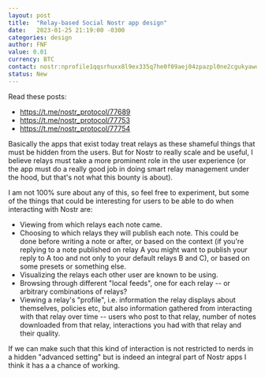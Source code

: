 ```yaml
---
layout: post
title:  "Relay-based Social Nostr app design"
date:   2023-01-25 21:19:00 -0300
categories: design
author: FNF
value: 0.01
currency: BTC
contact: nostr:nprofile1qqsrhuxx8l9ex335q7he0f09aej04zpazpl0ne2cgukyawd24mayt8gpr4mhxue69uhkummnw3ez6ur4vgh8wetvd3hhyer9wghxuet5qyw8wumn8ghj7mn0wd68yttjv4kxz7fww4h8get5dpezumt9qy38wumn8ghj7mn0wd68yttkv4exjenfv4jzuam9d3kx7unyv4ezumn9wslzm9ln
status: New
---
```


Read these posts:
 - https://t.me/nostr_protocol/77689
 - https://t.me/nostr_protocol/77753
 - https://t.me/nostr_protocol/77754

Basically the apps that exist today treat relays as these shameful things that must be
hidden from the users. But for Nostr to really scale and be useful, I believe relays must
take a more prominent role in the user experience (or the app must do a really good job
in doing smart relay management under the hood, but that's not what this bounty is about).

I am not 100% sure about any of this, so feel free to experiment, but some of the things
that could be interesting for users to be able to do when interacting with Nostr are:

- Viewing from which relays each note came.
- Choosing to which relays they will publish each note. This could be done before writing
  a note or after, or based on the context (if you're replying to a note published on relay
  A you might want to publish your reply to A too and not only to your default relays B and
  C), or based on some presets or something else.
- Visualizing the relays each other user are known to be using.
- Browsing through different "local feeds", one for each relay -- or arbitrary combinations
  of relays?
- Viewing a relay's "profile", i.e. information the relay displays about themselves,
  policies etc, but also information gathered from interacting with that relay over time --
  users who post to that relay, number of notes downloaded from that relay, interactions
  you had with that relay and their quality.
  
If we can make such that this kind of interaction is not restricted to nerds in a hidden
"advanced setting" but is indeed an integral part of Nostr apps I think it has a a chance
of working.
